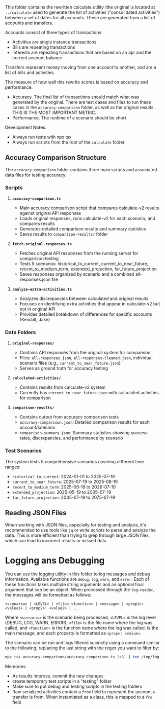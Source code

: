 This folder contains the rewritten calculate utility (the original is located at `../calculate` used to generate the list of activities ("consolidated activities") between a set of dates for all accounts. These are generated from a list of accounts and transfers.

Accounts consist of three types of transactions:
- Activities are single instance transactions
- Bills are repeating transactions
- Interests are repeating transactions that are based on an apr and the current account balance

Transfers represent money moving from one account to another, and are a list of bills and activities.

The measure of how well this rewrite scores is based on accuracy and performance.
- Accuracy. The final list of transactions should match what was generated by the original. There are test cases and files to run these cases in the `accuracy-comparison` folder, as well as the original results. THIS IS THE MOST IMPORTANT METRIC.
- Performance. The runtime of a scenario should be short.

Development Notes:
- Always run tests with npx tsx
- Always run scripts from the root of the `calculate` folder

## Accuracy Comparison Structure

The `accuracy-comparison` folder contains three main scripts and associated data files for testing accuracy:

### Scripts

1. **`accuracy-comparison.ts`**
   - Main accuracy comparison script that compares calculate-v2 results against original API responses
   - Loads original responses, runs calculate-v2 for each scenario, and compares results
   - Generates detailed comparison results and summary statistics
   - Saves results to `comparison-results/` folder

2. **`fetch-original-responses.ts`**
   - Fetches original API responses from the running server for comparison testing
   - Tests 5 scenarios: historical_to_current, current_to_near_future, recent_to_medium_term, extended_projection, far_future_projection
   - Saves responses organized by scenario and a combined all-responses.json file

3. **`analyze-extra-activities.ts`**
   - Analyzes discrepancies between calculated and original results
   - Focuses on identifying extra activities that appear in calculate-v2 but not in original API
   - Provides detailed breakdown of differences for specific accounts (Kendall, Jake)

### Data Folders

1. **`original-responses/`**
   - Contains API responses from the original system for comparison
   - Files: `all-responses.json`, `all-responses-cleaned.json`, individual scenario files (e.g., `current_to_near_future.json`)
   - Serves as ground truth for accuracy testing

2. **`calculated-activities/`**
   - Contains results from calculate-v2 system
   - Currently has `current_to_near_future.json` with calculated activities for comparison

3. **`comparison-results/`**
   - Contains output from accuracy comparison tests
   - `accuracy-comparison.json`: Detailed comparison results for each account/scenario
   - `comparison-summary.json`: Summary statistics showing success rates, discrepancies, and performance by scenario

### Test Scenarios

The system tests 5 comprehensive scenarios covering different time ranges:
- `historical_to_current`: 2024-01-01 to 2025-07-19
- `current_to_near_future`: 2025-07-19 to 2025-08-19
- `recent_to_medium_term`: 2025-06-19 to 2026-07-19
- `extended_projection`: 2025-05-19 to 2035-07-19
- `far_future_projection`: 2045-07-19 to 2075-07-19

## Reading JSON Files

When working with JSON files, especially for testing and analysis, it's recommended to use tools like `jq` or write scripts to parse and analyze the data. This is more efficient than trying to grep through large JSON files, which can lead to incorrect results or missed data.

# Logging ans Debugging

You can use the logging utility in this folder to log messages and debug information. Available functions are `debug`, `log`, `warn`, and `error`. Each of these functions takes multiple string arguments and an optional final argument that can be an object. When processed through the `log-reader`, the messages will be formatted as follows:
```
<scenario> | <LEVEL> | <file>.<function> | <message> | <prop1>: <value1> | <prop2>: <value2> | ...
```
Where `<scenario>` is the scenario being processed, `<LEVEL>` is the log level (DEBUG, LOG, WARN, ERROR), `<file>` is the file name where the log was called, and `<function>` is the function name where the log was called. <message> is the main message, and each property is formatted as `<prop>: <value>`.

The scenario can be run and logs filtered sucinctly using a command similar to the following, replacing the last string with the regex you want to filter by:
```bash
npx tsx accuracy-comparison/accuracy-comparison.ts 2>&1 | tee /tmp/log && bat --plain /tmp/log | npx tsx accuracy-comparison/log-reader.ts --color="never" "DEBUG.*calculate.*prop1"
```

Memories:
- As results improve, commit the new changes
- create temporary test scripts in a "testing" folder
- Make sure to put debug and testing scripts in the testing folders
- Raw serialized activities contain a `from` field to represent the account a transfer is from. When instantiated as a class, this is mapped to a `fro` field

